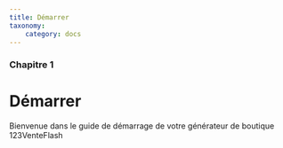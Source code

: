 ```yaml
---
title: Démarrer
taxonomy:
    category: docs
---
```


### Chapitre 1

# Démarrer

Bienvenue dans le guide de démarrage de votre générateur de boutique 123VenteFlash 
